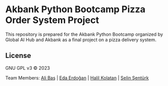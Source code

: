 # Akbank Python Bootcamp Pizza Order System Project

This repository is prepared for the Akbank Python Bootcamp organized by Global AI Hub and Akbank as a final project on a pizza delivery system.

## License

GNU GPL v3 © 2023 

Team Members: [Ali Baş](https://github.com/Alibbas) | [Eda Erdoğan](https://github.com/eda-erdogan) | [Halil Kolatan](https://github.com/hkolatan) | [Selin Şentürk](https://github.com/selinsenturk)
